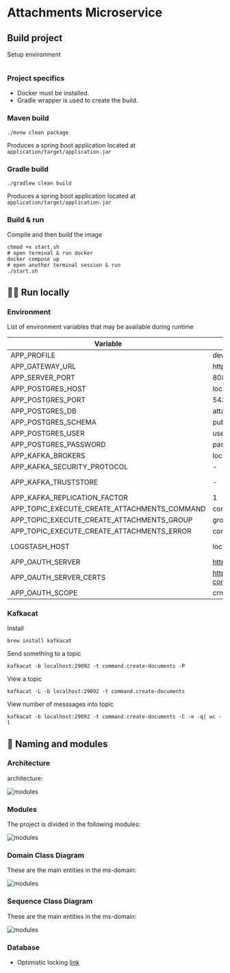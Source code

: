 # Attachments Microservice

## Build project
Setup environment
```shell
```

### Project specifics
- Docker must be installed.
- Gradle wrapper is used to create the build.

### Maven build
```shell
./mvnw clean package
```
Produces a spring boot application located at `application/target/application.jar`

### Gradle build
```shell
./gradlew clean build
```
Produces a spring boot application located at `application/target/application.jar`

### Build & run

Compile and then build the image
```shell
chmod +x start.sh
# open terminal & run docker 
docker compose up
# open another terminal session & run
./start.sh
```

## :running_man: Run locally

### Environment
List of environment variables that may be available during runtime

| Variable | default | Description |
| --- | --- | --- |
| APP_PROFILE | dev, stg, pro | profile |
| APP_GATEWAY_URL | http://.... | gateway url |
| APP_SERVER_PORT | 8080 | server port |
| APP_POSTGRES_HOST | localhost | wglink host of postgres |
| APP_POSTGRES_PORT | 5432 | wglink postgres port |
| APP_POSTGRES_DB | attachments | wglink postgres database |
| APP_POSTGRES_SCHEMA | public | - |
| APP_POSTGRES_USER | user | - |
| APP_POSTGRES_PASSWORD | password | - |
| APP_KAFKA_BROKERS | localhost:29092 | - |
| APP_KAFKA_SECURITY_PROTOCOL | - | For secure communication use: SSL |
| APP_KAFKA_TRUSTSTORE | - | For secure communication use: /application/kafka.client.truststore.jks |
| APP_KAFKA_REPLICATION_FACTOR | 1 | should be increased on production |
| APP_TOPIC_EXECUTE_CREATE_ATTACHMENTS_COMMAND | command.create-documents | kafka topic command |
| APP_TOPIC_EXECUTE_CREATE_ATTACHMENTS_GROUP | group.documents| kafka topic group |
| APP_TOPIC_EXECUTE_CREATE_ATTACHMENTS_ERROR | command.create-documents.dlq | kafka topic dlq |
| LOGSTASH_HOST | localhost:5000 | Not used unless "logstash" is spring profile is active |
| APP_OAUTH_SERVER | https://dev.jandrinet.com/auth/realms/jandrinet | - |
| APP_OAUTH_SERVER_CERTS | https://dev.jandrinet.com/auth/realms/jandrinet/protocol/openid-connect/certs | - |
| APP_OAUTH_SCOPE | crm-attachments | - |

### Kafkacat
Install</br>
```
brew install kafkacat
```

Send something to a topic</br>
```
kafkacat -b localhost:29092 -t command.create-documents -P
```

View a topic</br>
```
kafkacat -L -b localhost:29092 -t command.create-documents
```

View number of messsages into topic</br>
```
kafkacat -b localhost:29092 -t command.create-documents -C -e -q| wc -l
```

## :jigsaw: Naming and modules

### Architecture
architecture:

![modules](assets/architecture.png "Modules")

### Modules
The project is divided in the following modules:

![modules](assets/modules.png "Modules")

### Domain Class Diagram
These are the main entities in the ms-domain:

![modules](assets/domain.png "Modules")

### Sequence Class Diagram
These are the main entities in the ms-domain:

![modules](assets/sequence_diagram.png "Modules")

### Database
* Optimistic locking [link](https://docs.spring.io/spring-data/r2dbc/docs/current/reference/html/#r2dbc.optimistic-locking)
